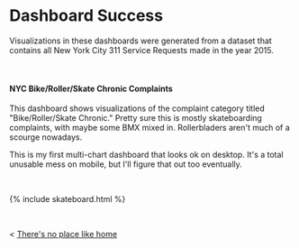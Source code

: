 
# Dashboard Success

Visualizations in these dashboards were generated from a dataset that contains all New York City 311 Service Requests made in the year 2015.

&nbsp;
&nbsp;

#### NYC Bike/Roller/Skate Chronic Complaints
This dashboard shows visualizations of the complaint category titled "Bike/Roller/Skate Chronic." Pretty sure this is mostly skateboarding complaints, with maybe some BMX mixed in. Rollerbladers aren't much of a scourge nowadays.

This is my first multi-chart dashboard that looks ok on desktop. It's a total unusable mess on mobile, but I'll figure that out too eventually.

&nbsp;

{% include skateboard.html %}

&nbsp; 
&nbsp;

< [There's no place like home](./index.md)
